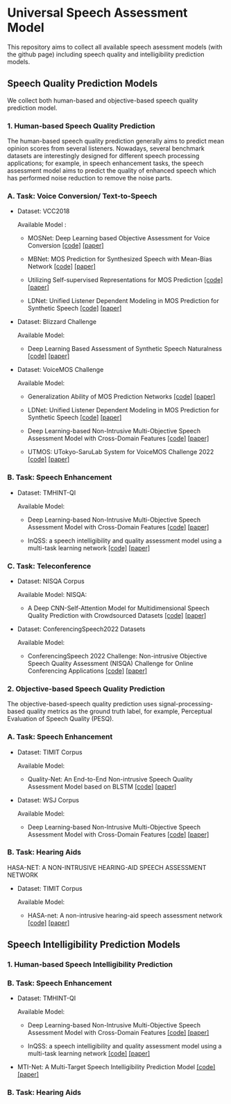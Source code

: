 # Universal Speech Assessment Model

This repository aims to collect all available speech asessment models (with the github page) including speech quality and intelligibility prediction models.

## Speech Quality Prediction Models
We collect both human-based and objective-based speech quality prediction model. 

### 1. Human-based Speech Quality Prediction
The human-based speech quality prediction generally aims to predict mean opinion scores from several listeners. Nowadays, several benchmark datasets are interestingly designed for different speech processing applications; for example, in speech enhancement tasks, the speech assessment model aims to predict the quality of enhanced speech which has performed noise reduction to remove the noise parts.

### A. Task: Voice Conversion/ Text-to-Speech
- Dataset:  VCC2018 

  Available Model : 

  - MOSNet: Deep Learning based Objective Assessment for Voice Conversion <a href="https://github.com/lochenchou/MOSNet" target="_blank">[code]</a>
<a href="https://arxiv.org/abs/1904.08352" target="_blank">[paper]</a>

  - MBNet: MOS Prediction for Synthesized Speech with Mean-Bias Network <a href="https://github.com/sky1456723/Pytorch-MBNet" target="_blank">[code]</a>
<a href="https://arxiv.org/abs/2103.00110" target="_blank">[paper]</a>

  - Utilizing Self-supervised Representations for MOS Prediction <a href="https://github.com/s3prl/s3prl/tree/master/s3prl/downstream/mos_predictiont" target="_blank">[code]</a>
<a href="https://paperswithcode.com/paper/utilizing-self-supervised-representations-for" target="_blank">[paper]</a>

  - LDNet: Unified Listener Dependent Modeling in MOS Prediction for Synthetic Speech <a href="https://github.com/unilight/LDNet" target="_blank">[code]</a>
<a href="https://arxiv.org/pdf/2110.09103.pdf" target="_blank">[paper]</a>

- Dataset:  Blizzard Challenge

  Available Model: 

  - Deep Learning Based Assessment of Synthetic Speech Naturalness <a href="https://github.com/gabrielmittag/NISQA" target="_blank">[code]</a>
<a href="https://arxiv.org/pdf/2104.11673.pdf" target="_blank">[paper]</a>

- Dataset:  VoiceMOS Challenge

  Available Model:

  - Generalization Ability of MOS Prediction Networks <a href="https://github.com/nii-yamagishilab/mos-finetune-ssl/blob/main/VoiceMOS_baseline_README.md" target="_blank">[code]</a>
<a href="https://arxiv.org/abs/2110.02635" target="_blank">[paper]</a>

  - LDNet: Unified Listener Dependent Modeling in MOS Prediction for Synthetic Speech <a href="https://github.com/unilight/LDNet/blob/main/VoiceMOS_baseline_README.md" target="_blank">[code]</a>
<a href="https://arxiv.org/pdf/2110.09103.pdf" target="_blank">[paper]</a>

  - Deep Learning-based Non-Intrusive Multi-Objective Speech Assessment Model with Cross-Domain Features <a href="https://github.com/dhimasryan/MOSA-Net-Cross-Domain/blob/main/VoiceMOS_Baseline_README.md" target="_blank">[code]</a>
<a href="https://ieeexplore.ieee.org/document/9905733" target="_blank">[paper]</a>

  - UTMOS: UTokyo-SaruLab System for VoiceMOS Challenge 2022 <a href="https://github.com/sarulab-speech/UTMOS22" target="_blank">[code]</a>
<a href="https://arxiv.org/pdf/2204.02152" target="_blank">[paper]</a>

### B. Task: Speech Enhancement 

- Dataset:  TMHINT-QI

  Available Model:

  - Deep Learning-based Non-Intrusive Multi-Objective Speech Assessment Model with Cross-Domain Features <a href="https://github.com/dhimasryan/MOSA-Net-Cross-Domain" target="_blank">[code]</a>
<a href="https://ieeexplore.ieee.org/document/9905733" target="_blank">[paper]</a>

  - InQSS: a speech intelligibility and quality assessment model using a multi-task learning network <a href="https://github.com/yuwchen/InQSS" target="_blank">[code]</a>
<a href="https://arxiv.org/abs/2111.02585" target="_blank">[paper]</a>


### C. Task: Teleconference
- Dataset: NISQA Corpus

  Available Model:
  NISQA: 
  - A Deep CNN-Self-Attention Model for Multidimensional Speech Quality Prediction with Crowdsourced Datasets <a href="https://github.com/gabrielmittag/NISQA" target="_blank">[code]</a>
<a href="https://www.isca-speech.org/archive/pdfs/interspeech_2021/mittag21_interspeech.pdf" target="_blank">[paper]</a>  

- Dataset: ConferencingSpeech2022 Datasets

  Available Model:
  - ConferencingSpeech 2022 Challenge: Non-intrusive Objective Speech Quality
Assessment (NISQA) Challenge for Online Conferencing Applications <a href="https://github.com/ConferencingSpeech/ConferencingSpeech2022" target="_blank">[code]</a>
<a href="https://www.isca-speech.org/archive/pdfs/interspeech_2022/yi22b_interspeech.pdf" target="_blank">[paper]</a>

### 2. Objective-based Speech Quality Prediction
The objective-based-speech quality prediction uses signal-processing-based quality metrics as the ground truth label, for example, Perceptual Evaluation of Speech Quality (PESQ).

### A. Task: Speech Enhancement 
- Dataset: TIMIT Corpus

  Available Model:
  - Quality-Net: An End-to-End Non-intrusive Speech Quality Assessment Model
based on BLSTM <a href="https://github.com/JasonSWFu/Quality-Net" target="_blank">[code]</a>
<a href="https://arxiv.org/ftp/arxiv/papers/1808/1808.05344.pdf" target="_blank">[paper]</a>

- Dataset: WSJ Corpus

  Available Model:
  - Deep Learning-based Non-Intrusive Multi-Objective Speech Assessment Model with Cross-Domain Features <a href="https://github.com/dhimasryan/MOSA-Net-Cross-Domain/blob/main/VoiceMOS_Baseline_README.md" target="_blank">[code]</a>
<a href="https://ieeexplore.ieee.org/document/9905733" target="_blank">[paper]</a>

### B. Task: Hearing Aids
  HASA-NET: A NON-INTRUSIVE HEARING-AID SPEECH ASSESSMENT NETWORK
- Dataset: TIMIT Corpus

  Available Model:
  - HASA-net: A non-intrusive hearing-aid speech assessment network <a href="https://github.com/sophie091524/HASA-Net-A-non-intrusive-hearing-aid-speech-assessment-network" target="_blank">[code]</a>
<a href="https://arxiv.org/abs/2111.05691" target="_blank">[paper]</a>

## Speech Intelligibility Prediction Models
### 1. Human-based Speech Intelligibility Prediction
### B. Task: Speech Enhancement

- Dataset:  TMHINT-QI

  Available Model:

  - Deep Learning-based Non-Intrusive Multi-Objective Speech Assessment Model with Cross-Domain Features <a href="https://github.com/dhimasryan/MOSA-Net-Cross-Domain" target="_blank">[code]</a>
<a href="https://ieeexplore.ieee.org/document/9905733" target="_blank">[paper]</a>

  - InQSS: a speech intelligibility and quality assessment model using a multi-task learning network <a href="https://github.com/yuwchen/InQSS" target="_blank">[code]</a>
<a href="https://arxiv.org/abs/2111.02585" target="_blank">[paper]</a>

- MTI-Net: A Multi-Target Speech Intelligibility Prediction Model <a href="https://github.com/dhimasryan/MOSA-Net-Cross-Domain" target="_blank">[code]</a>
<a href="https://arxiv.org/abs/2204.03310" target="_blank">[paper]</a>

### B. Task: Hearing Aids
